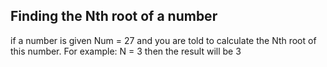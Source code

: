 ## Finding the Nth root of a number

if a number is given Num = 27 and you are told to calculate the Nth root of this number. For example: N = 3 then the result will be 3

```Java

```
